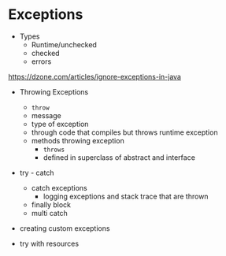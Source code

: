 # Exceptions

- Types
  - Runtime/unchecked
  - checked
  - errors

https://dzone.com/articles/ignore-exceptions-in-java

- Throwing Exceptions
  - `throw`
  - message
  - type of exception
  - through code that compiles but throws runtime exception
  - methods throwing exception
    - `throws`
    - defined in superclass of abstract and interface

- try - catch
  - catch exceptions
    - logging exceptions and stack trace that are thrown
  - finally block
  - multi catch
- creating custom exceptions
- try with resources
